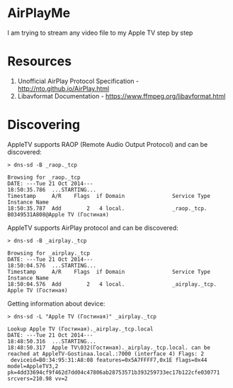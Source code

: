 AirPlayMe
=========

I am trying to stream any video file to my Apple TV step by step

Resources
=========

1. Unofficial AirPlay Protocol Specification - http://nto.github.io/AirPlay.html
2. Libavformat Documentation - https://www.ffmpeg.org/libavformat.html

Discovering
=========

AppleTV supports RAOP (Remote Audio Output Protocol) and can be discovered:
```
> dns-sd -B _raop._tcp
```
```
Browsing for _raop._tcp
DATE: ---Tue 21 Oct 2014---
18:50:35.786  ...STARTING...
Timestamp     A/R    Flags  if Domain               Service Type         Instance Name
18:50:35.787  Add        2   4 local.               _raop._tcp.          B0349531A808@Apple TV (Гостиная)
```

AppleTV supports AirPlay protocol and can be discovered:
```
> dns-sd -B _airplay._tcp
```
```
Browsing for _airplay._tcp
DATE: ---Tue 21 Oct 2014---
18:50:04.576  ...STARTING...
Timestamp     A/R    Flags  if Domain               Service Type         Instance Name
18:50:04.576  Add        2   4 local.               _airplay._tcp.       Apple TV (Гостиная)
```

Getting information about device:
```
> dns-sd -L "Apple TV (Гостиная)" _airplay._tcp
```
```
Lookup Apple TV (Гостиная)._airplay._tcp.local
DATE: ---Tue 21 Oct 2014---
18:48:50.316  ...STARTING...
18:48:50.317  Apple TV\032(Гостиная)._airplay._tcp.local. can be reached at AppleTV-Gostinaa.local.:7000 (interface 4) Flags: 2
 deviceid=B0:34:95:31:A8:08 features=0x5A7FFFF7,0x1E flags=0x44 model=AppleTV3,2 pk=4dd33694cf9f462d7dd04c47806ab28753571b393259733ec17b122cfe030771 srcvers=210.98 vv=2
```
